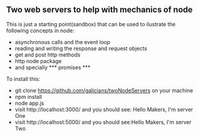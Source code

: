 ## Two web servers to help with mechanics of node

This is just a starting point(sandbox) that can be used to ilustrate the following concepts in node:

 - asynchronous calls and the event loop
 - reading and writing the response and request objects
 - get and post http methods
 - http node package
 - and specially *** promises ***

 To install this:
 - git clone https://github.com/galicians/twoNodeServers on your machine
 - npm install
 - node app.js
 - visit http://localhost:3000/ and you should see: Hello Makers, I'm server One
 - visit http://localhost:5000/ and you should see:Hello Makers, I'm server Two



